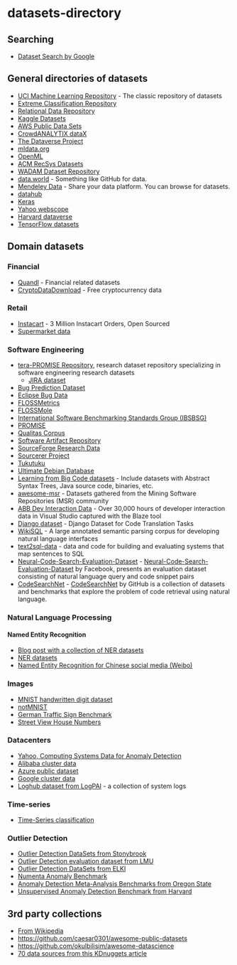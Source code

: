 # datasets-directory

## Searching

 * [Dataset Search by Google](https://toolbox.google.com/datasetsearch)

## General directories of datasets

* [UCI Machine Learning Repository](http://archive.ics.uci.edu/ml/datasets.html) - The classic repository of datasets
* [Extreme Classification Repository](http://research.microsoft.com/en-us/um/people/manik/downloads/XC/XMLRepository.html)
* [Relational Data Repository](https://relational.fit.cvut.cz/)
* [Kaggle Datasets](https://www.kaggle.com/datasets)
* [AWS Public Data Sets](https://aws.amazon.com/datasets/)
* [CrowdANALYTIX dataX](https://www.crowdanalytix.com/datax)
* [The Dataverse Project](http://dataverse.org/)
* [mldata.org](http://mldata.org/)
* [OpenML](http://www.openml.org/)
* [ACM RecSys Datasets](http://recsyswiki.com/wiki/Datasets)
* [WADAM Dataset Repository](http://wadam-data.dis.uniroma1.it/)
* [data.world](https://data.world/) - Something like GitHub for data.
* [Mendeley Data](https://data.mendeley.com/) - Share your data platform. You can browse for datasets.
* [datahub](https://datahub.io/dataset)
* [Keras](https://keras.io/datasets/)
* [Yahoo webscope](https://research.yahoo.com/datasets)
* [Harvard dataverse](https://dataverse.harvard.edu/dataverse/harvard)
* [TensorFlow datasets](https://github.com/tensorflow/datasets)

## Domain datasets

### Financial

 * [Quandl](https://www.quandl.com/) - Financial related datasets
 * [CryptoDataDownload](https://www.cryptodatadownload.com/) - Free cryptocurrency data

### Retail

 * [Instacart](https://www.instacart.com/datasets/grocery-shopping-2017) - 3 Million Instacart Orders, Open Sourced
 * [Supermarket data](http://www.michelecoscia.com/?page_id=379)
 
### Software Engineering
 * [tera-PROMISE Repository](http://openscience.us/repo/), research dataset repository specializing in software engineering research datasets
   * [JIRA dataset](http://openscience.us/repo/social-analysis/social-aspects.html)
 * [Bug Prediction Dataset](http://bug.int.usi.ch)
 * [Eclipse Bug Data](http://www.st.cs.uni-saarland.de/softevo/bug-data/eclipse)
 * [FLOSSMetrics](http:/flossmetrics.org)
 * [FLOSSMole](http://flossmole.org)
 * [International Software Benchmarking Standards Group (IBSBSG)](http://www.isbsg.orgOhlohhttp://www.ohloh.net)
 * [PROMISE](http://promisedata.googlecode.com)
 * [Qualitas Corpus](http://qualitascorpus.com)
 * [Software Artifact Repository](http://sir.unl.edu)
 * [SourceForge Research Data](http://zeriot.cse.nd.edu)
 * [Sourcerer Project](http://sourcerer.ics.uci.edu)
 * [Tukutuku](http://www.metriq.biz/tukutuku)
 * [Ultimate Debian Database](http://udd.debian.org)
 * [Learning from Big Code datasets](http://learnbigcode.github.io/datasets/) - Include datasets with Abstract Syntax Trees, Java source code, binaries, etc.
 * [awesome-msr](https://github.com/dspinellis/awesome-msr) - Datasets gathered from the Mining Software Repositories (MSR) community
 * [ABB Dev Interaction Data](https://abb-iss.github.io/DeveloperInteractionLogs/) - Over 30,000 hours of developer interaction data in Visual Studio captured with the Blaze tool
 * [Django dataset](https://github.com/odashi/ase15-django-dataset) - Django Dataset for Code Translation Tasks
 * [WikiSQL](https://github.com/salesforce/WikiSQL) - A large annotated semantic parsing corpus for developing natural language interfaces
 * [text2sql-data](https://github.com/jkkummerfeld/text2sql-data) - data and code for building and evaluating systems that map sentences to SQL
 * [Neural-Code-Search-Evaluation-Dataset](https://github.com/facebookresearch/Neural-Code-Search-Evaluation-Dataset) - [Neural-Code-Search-Evaluation-Dataset](https://arxiv.org/abs/1908.09804) by Facebook, presents an evaluation dataset consisting of natural language query and code snippet pairs
 * [CodeSearchNet](https://github.com/github/CodeSearchNet) - [CodeSearchNet](https://arxiv.org/abs/1909.09436) by GitHub is a collection of datasets and benchmarks that explore the problem of code retrieval using natural language.

### Natural Language Processing

#### Named Entity Recognition
  * [Blog post with a collection of NER datasets](https://towardsdatascience.com/deep-learning-for-ner-1-public-datasets-and-annotation-methods-8b1ad5e98caf)
  * [NER datasets](https://github.com/davidsbatista/NER-datasets)
  * [Named Entity Recognition for Chinese social media (Weibo)](https://github.com/hltcoe/golden-horse)

### Images
 * [MNIST handwritten digit dataset](http://yann.lecun.com/exdb/mnist/)
 * [notMNIST](http://yaroslavvb.blogspot.gr/2011/09/notmnist-dataset.html)
 * [German Traffic Sign Benchmark](http://benchmark.ini.rub.de/?section=gtsrb&subsection=dataset)
 * [Street View House Numbers](http://ufldl.stanford.edu/housenumbers/)
 
### Datacenters
 * [Yahoo, Computing Systems Data for Anomaly Detection](https://webscope.sandbox.yahoo.com/catalog.php?datatype=s&did=70&guccounter=1)
 * [Alibaba cluster data](https://github.com/alibaba/clusterdata)
 * [Azure public dataset](https://github.com/Azure/AzurePublicDataset)
 * [Google cluster data](https://github.com/google/cluster-data)
 * [Loghub dataset from LogPAI](https://github.com/logpai/loghub/blob/master/README.md) - a collection of system logs

### Time-series
 * [Time-Series classification](http://timeseriesclassification.com/dataset.php?train=&test=&leng=&class=&type==%27sensor%27)

### Outlier Detection
 * [Outlier Detection DataSets from Stonybrook](http://odds.cs.stonybrook.edu/)
 * [Outlier Detection evaluation dataset from LMU](http://www.dbs.ifi.lmu.de/research/outlier-evaluation/)
 * [Outlier Detection DataSets from ELKI](https://elki-project.github.io/datasets/outlier)
 * [Numenta Anomaly Benchmark](https://github.com/numenta/NAB)
 * [Anomaly Detection Meta-Analysis Benchmarks from Oregon State](https://ir.library.oregonstate.edu/concern/datasets/47429f155)
 * [Unsupervised Anomaly Detection Benchmark from Harvard](https://dataverse.harvard.edu/dataset.xhtml?persistentId=doi:10.7910/DVN/OPQMVF)

## 3rd party collections
* [From Wikipedia](https://en.wikipedia.org/wiki/List_of_datasets_for_machine_learning_research)
* https://github.com/caesar0301/awesome-public-datasets
* https://github.com/okulbilisim/awesome-datascience
* [70 data sources from this KDnuggets article](https://www.kdnuggets.com/2017/12/big-data-free-sources.html)
